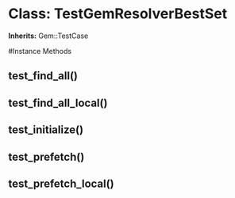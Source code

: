 # Class: TestGemResolverBestSet
**Inherits:** Gem::TestCase
    




#Instance Methods
## test_find_all() [](#method-i-test_find_all)

## test_find_all_local() [](#method-i-test_find_all_local)

## test_initialize() [](#method-i-test_initialize)

## test_prefetch() [](#method-i-test_prefetch)

## test_prefetch_local() [](#method-i-test_prefetch_local)

